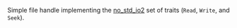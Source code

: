 Simple file handle implementing the [no_std_io2](https://github.com/wcampbell0x2a/no-std-io2) set of traits (`Read`, `Write`, and `Seek`).
